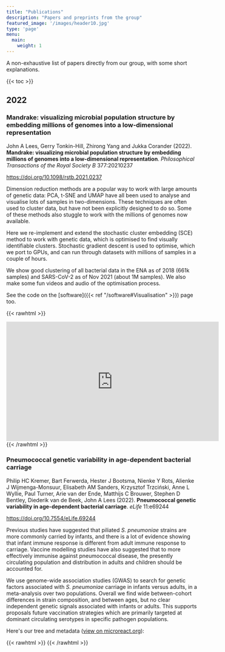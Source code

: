 ```yaml
---
title: "Publications"
description: "Papers and preprints from the group"
featured_image: '/images/header10.jpg'
type: 'page'
menu:
  main:
    weight: 1
---
```


A non-exhaustive list of papers directly from our group, with some short explanations.

{{< toc >}}

## 2022

### Mandrake: visualizing microbial population structure by embedding millions of genomes into a low-dimensional representation

John A Lees, Gerry Tonkin-Hill, Zhirong Yang and Jukka Corander (2022). **Mandrake: visualizing microbial population structure by embedding millions of genomes into a low-dimensional representation**. *Philosophical Transactions of the Royal Society B* 377:20210237

https://doi.org/10.1098/rstb.2021.0237

Dimension reduction methods are a popular way to work with large amounts of genetic data: PCA, t-SNE and UMAP have all been
used to analyse and visualise lots of samples in two-dimensions. These techniques are often used to cluster data, but have not been
explicitly designed to do so. Some of these methods also stuggle to work with the millions of genomes now available.

Here we re-implement and extend the stochastic cluster embedding (SCE) method to work with genetic data, which is optimised to
find visually identifiable clusters. Stochastic gradient descent is used to optimise, which we port to GPUs, and can run through
datasets with millions of samples in a couple of hours.

We show good clustering of all bacterial data in the ENA as of 2018 (661k samples) and SARS-CoV-2 as of Nov 2021 (about 1M samples).
We also make some fun videos and audio of the optimisation process.

See the code on the [software]({{< ref "/software#Visualisation" >}}) page too.

{{< rawhtml >}}
<iframe width="560" height="315" src="https://www.youtube.com/embed/nQGdtsxtcDs" title="YouTube video player" frameborder="0" allow="accelerometer; autoplay; clipboard-write; encrypted-media; gyroscope; picture-in-picture" allowfullscreen></iframe>
{{< /rawhtml >}}

### Pneumococcal genetic variability in age-dependent bacterial carriage

Philip HC Kremer, Bart Ferwerda, Hester J Bootsma, Nienke Y Rots, Alienke J Wijmenga-Monsuur, Elisabeth AM Sanders, Krzysztof Trzciński, Anne L Wyllie, Paul Turner, Arie van der Ende, Matthijs C Brouwer, Stephen D Bentley, Diederik van de Beek, John A Lees (2022). **Pneumococcal genetic variability in age-dependent bacterial carriage**. *eLife* 11:e69244

https://doi.org/10.7554/eLife.69244

Previous studies have suggested that piliated *S. pneumoniae* strains are more commonly carried by infants,
and there is a lot of evidence showing that infant immune response is different from adult immune response to carriage.
Vaccine modelling studies have also suggested that to more effectively immunise against pneumococcal disease,
the presently circulating population and distribution in adults and children should be accounted for.

We use genome-wide association studies (GWAS) to search for genetic factors associated with
*S. pneumoniae* carriage in infants versus adults, in a meta-analysis over two populations.
Overall we find wide between-cohort differences in strain composition, and between ages, but no
clear independent genetic signals associated with infants or adults. This supports proposals future vaccination strategies which are primarily targeted at dominant circulating serotypes in specific pathogen populations.

Here's our tree and metadata ([view on microreact.org](https://microreact.org/project/f2MdBLZhSyU9eF8MBobHhA/e2a5ebd7)):

{{< rawhtml >}}
 <object title="Microreact project" width="650" height="400" classnametype="text/html" data="https://microreact.org/project/f2MdBLZhSyU9eF8MBobHhA/e2a5ebd7" />
{{< /rawhtml >}}

